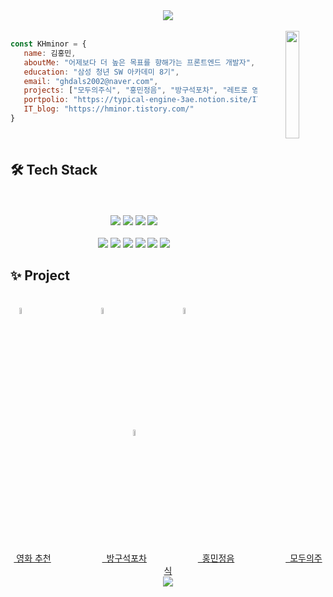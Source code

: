 <div align="center">
  <div>  
    <img src="https://capsule-render.vercel.app/api?&type=waving&color=timeAuto&height=180&section=header&text=KHminor's%20Hub&fontSize=50&animation=fadeIn&fontAlignY=45" />
  </div>
  <br/>
  <img align='right' src="https://media.giphy.com/media/M9gbBd9nbDrOTu1Mqx/giphy.gif" width="21%">
</div> 

 
 ```javascript
 const KHminor = {
    name: 김홍민,
    aboutMe: "어제보다 더 높은 목표를 향해가는 프론트엔드 개발자",
    education: "삼성 청년 SW 아카데미 8기",
    email: "ghdals2002@naver.com",
    projects: ["모두의주식", "홍민정음", "방구석포차", "레트로 영화 추천 웹 페이지"],
    portpolio: "https://typical-engine-3ae.notion.site/IT-7ab3c12d15d2494dafc10369219cfea5?pvs=4",
    IT_blog: "https://hminor.tistory.com/"
 }
 
 ```
<br/> 

## 🛠 Tech Stack

<br/> 
<br/> 
  <div align="center"> 
    <img src="https://img.shields.io/badge/Python-3776AB?style=for-the-circle&logo=Python&logoColor=white">
    <img src="https://img.shields.io/badge/HTML5-E34F26?style=for-the-circle&logo=HTML5&logoColor=white">
    <img src="https://img.shields.io/badge/CSS3-1572B6?style=for-the-circle&logo=CSS3&logoColor=white">
    <img src="https://img.shields.io/badge/JavaScript-F7DF1E?style=for-the-circle&logo=JavaScript&logoColor=white">
    <br>
    <br>
    <img src="https://img.shields.io/badge/React-3776AB?style=flat-square&logo=React&logoColor=white"/>
    <img src="https://img.shields.io/badge/Redux-2496ED?style=flat-square&logo=Redux&logoColor=white"/>
    <img src="https://img.shields.io/badge/TypeScript-D24939?style=flat-square&logo=TypeScript&logoColor=white"/>
    <img src="https://img.shields.io/badge/Threejs-FCC624?style=flat-square&logo=Threejs&logoColor=white"/>
    <img src="https://img.shields.io/badge/Blender-009639?style=flat-square&logo=Blender&logoColor=white"/>
    <img src="https://img.shields.io/badge/Tailwind-0052CC?style=flat-square&logo=Tailwind&logoColor=white"/>
  </div>


## ✨ Project

<br/> 
<div>
  <div align="center">
    <div>
      <img src="https://media.tenor.com/2Ev0q5G3lGEAAAAC/film-bind.gif" width="5%" height="5%"> 
      &emsp;&emsp;&emsp;&emsp;&emsp;&emsp;&emsp;
      <img src="https://media.tenor.com/8PSTyxIBxH0AAAAj/clinking-beer-mugs-joypixels.gif" width="5%" height="5%">
      &emsp;&emsp;&emsp;&emsp;&emsp;&emsp;&emsp;
      <img src="https://media.tenor.com/cJ1K7nrIYTgAAAAi/%ED%95%9C%EA%B8%80%EB%82%A0-%ED%95%9C%EA%B8%80%EB%82%A0%EC%9D%98.gif" width="5%" height="5%">
      &emsp;&emsp;&emsp;&emsp;&emsp;&emsp;&emsp;
      <img src="https://media.tenor.com/29Mz-JBznvAAAAAi/thedigitalmoney-stock.gif" width="5%" height="5%">
      <br>
      <a href="https://www.notion.so/85dac6df6fc547698c1b1bcd32059c6a?pvs=4">&nbsp;영화 추천</a>
      &emsp;&emsp;&emsp;&emsp;&emsp;&nbsp;
      <a href="https://www.notion.so/b4b5546ce66b47d9be86bab4f1852b63?pvs=4">&ensp;방구석포차</a>
      &emsp;&emsp;&emsp;&emsp;&emsp;&nbsp;
      <a href="https://www.notion.so/caae1a54ce08460aa66f2edff5a74b37?pvs=4">&ensp;홍민정음</a>
      &emsp;&emsp;&emsp;&emsp;&emsp;&nbsp;
      <a href="https://www.notion.so/aa3c8f0a64c34a47a963936f50532eb7?pvs=4">&ensp;모두의주식</a>
  </div>
</div>

<div align="center">
  <img src="https://capsule-render.vercel.app/api?type=waving&color=auto&height=100&section=footer" />
</div>
